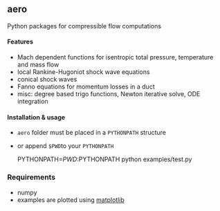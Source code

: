 aero
----

Python packages for compressible flow computations

#### Features
* Mach dependent functions for isentropic total pressure, temperature and mass flow
* local Rankine-Hugoniot shock wave equations
* conical shock waves
* Fanno equations for momentum losses in a duct
* misc: degree based trigo functions, Newton iterative solve, ODE integration

#### Installation & usage
* `aero` folder must be placed in a `PYTHONPATH` structure
* or append `$PWD`to your `PYTHONPATH`

    PYTHONPATH=$PWD:$PYTHONPATH python examples/test.py

### Requirements
* numpy
* examples are plotted using [matplotlib](http://matplotlib.org)


